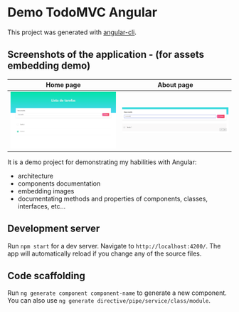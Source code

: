 # Demo TodoMVC Angular

This project was generated with [angular-cli](https://github.com/angular/angular-cli).


## Screenshots of the application - (for assets embedding demo)

| Home page                             | About page                             |
| ------------------------------------- | -------------------------------------- |
| ![Screenshot-1](screenshots/home.png) | ![Screenshot-2](screenshots/edit.png) |

It is a demo project for demonstrating my habilities with Angular:

-   architecture
-   components documentation
-   embedding images
-   documentating methods and properties of components, classes, interfaces, etc...

## Development server

Run `npm start` for a dev server. Navigate to `http://localhost:4200/`. The app will automatically reload if you change any of the source files.

## Code scaffolding

Run `ng generate component component-name` to generate a new component. You can also use `ng generate directive/pipe/service/class/module`.

